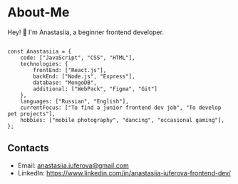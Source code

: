 # About-Me

Hey! 👋 I'm Anastasiia, a beginner frontend developer. 

```

const Anastasiia = {
    code: ["JavaScript", "CSS", "HTML"],
    technologies: {
        frontEnd: ["React.js"],
        backEnd: ["Node.js", "Express"],
        database: "MongoDB",
        additional: ["WebPack", "Figma", "Git"]
    },
    languages: ["Russian", "English"],
    currentFocus: ["To find a junior frontend dev job", "To develop pet projects"],
    hobbies: ["mobile photography", "dancing", "occasional gaming"],
};

```
## Contacts
* Email: anastasiia.iuferova@gmail.com
* LinkedIn: https://www.linkedin.com/in/anastasiia-iuferova-frontend-dev/
